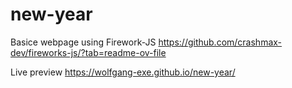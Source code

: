 # new-year

Basice webpage using Firework-JS
https://github.com/crashmax-dev/fireworks-js/?tab=readme-ov-file

Live preview
https://wolfgang-exe.github.io/new-year/
